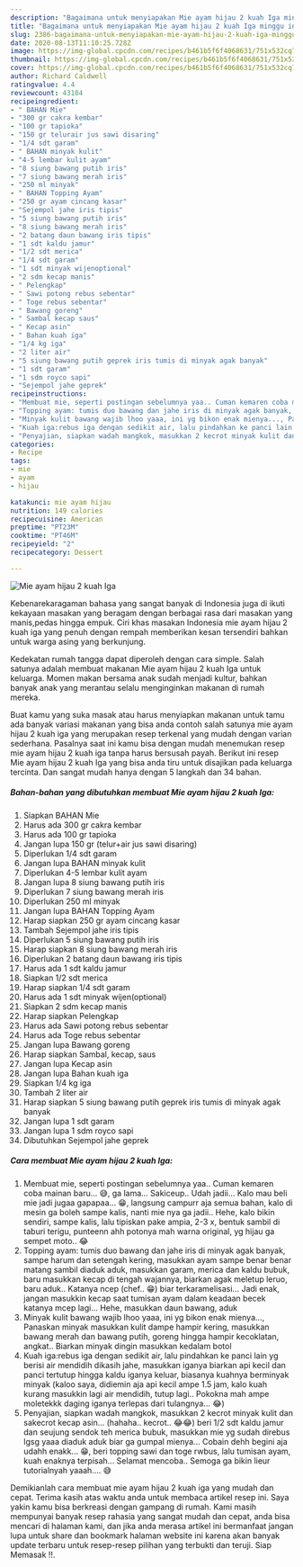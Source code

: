 ```yaml
---
description: "Bagaimana untuk menyiapakan Mie ayam hijau 2 kuah Iga minggu ini"
title: "Bagaimana untuk menyiapakan Mie ayam hijau 2 kuah Iga minggu ini"
slug: 2386-bagaimana-untuk-menyiapakan-mie-ayam-hijau-2-kuah-iga-minggu-ini
date: 2020-08-13T11:10:25.728Z
image: https://img-global.cpcdn.com/recipes/b461b5f6f4068631/751x532cq70/mie-ayam-hijau-2-kuah-iga-foto-resep-utama.jpg
thumbnail: https://img-global.cpcdn.com/recipes/b461b5f6f4068631/751x532cq70/mie-ayam-hijau-2-kuah-iga-foto-resep-utama.jpg
cover: https://img-global.cpcdn.com/recipes/b461b5f6f4068631/751x532cq70/mie-ayam-hijau-2-kuah-iga-foto-resep-utama.jpg
author: Richard Caldwell
ratingvalue: 4.4
reviewcount: 43104
recipeingredient:
- " BAHAN Mie"
- "300 gr cakra kembar"
- "100 gr tapioka"
- "150 gr telurair jus sawi disaring"
- "1/4 sdt garam"
- " BAHAN minyak kulit"
- "4-5 lembar kulit ayam"
- "8 siung bawang putih iris"
- "7 siung bawang merah iris"
- "250 ml minyak"
- " BAHAN Topping Ayam"
- "250 gr ayam cincang kasar"
- "Sejempol jahe iris tipis"
- "5 siung bawang putih iris"
- "8 siung bawang merah iris"
- "2 batang daun bawang iris tipis"
- "1 sdt kaldu jamur"
- "1/2 sdt merica"
- "1/4 sdt garam"
- "1 sdt minyak wijenoptional"
- "2 sdm kecap manis"
- " Pelengkap"
- " Sawi potong rebus sebentar"
- " Toge rebus sebentar"
- " Bawang goreng"
- " Sambal kecap saus"
- " Kecap asin"
- " Bahan kuah iga"
- "1/4 kg iga"
- "2 liter air"
- "5 siung bawang putih geprek iris tumis di minyak agak banyak"
- "1 sdt garam"
- "1 sdm royco sapi"
- "Sejempol jahe geprek"
recipeinstructions:
- "Membuat mie, seperti postingan sebelumnya yaa.. Cuman kemaren coba mainan baru... 😅, ga lama... Sakiceup.. Udah jadii... Kalo mau beli mie jadi jugaa gapapaa... 😁, langsung campurr aja semua bahan, kalo di mesin ga boleh sampe kalis, nanti mie nya ga jadii.. Hehe, kalo bikin sendiri, sampe kalis, lalu tipiskan pake ampia, 2-3 x, bentuk sambil di taburi terigu, punteenn ahh potonya mah warna original, yg hijau ga sempet moto.. 😂"
- "Topping ayam: tumis duo bawang dan jahe iris di minyak agak banyak, sampe harum dan setengah kering, masukkan ayam sampe benar benar matang sambil diaduk aduk, masukkan garam, merica dan kaldu bubuk, baru masukkan kecap di tengah wajannya, biarkan agak meletup leruo, baru aduk.. Katanya ncep (chef.. 😁) biar terkaramelisasi... Jadi enak, jangan masukkin kecap saat tumisan ayam dalam keadaan becek katanya mcep lagi... Hehe, masukkan daun bawang, aduk"
- "Minyak kulit bawang wajib lhoo yaaa, ini yg bikon enak mienya..., Panaskan minyak masukkan kulit dampe hampir kering, masukkan bawang merah dan bawang putih, goreng hingga hampir kecoklatan, angkat.. Biarkan minyak dingin masukkan kedalam botol"
- "Kuah iga:rebus iga dengan sedikit air, lalu pindahkan ke panci lain yg berisi air mendidih dikasih jahe, masukkan iganya biarkan api kecil dan panci tertutup hingga kaldu iganya keluar, biasanya kuahnya berminyak minyak (kaloo saya, didiemin aja api kecil ampe 1.5 jam, kalo kuah kurang masukkin lagi air mendidih, tutup lagi.. Pokokna mah ampe moletekkk daging iganya terlepas dari tulangnya... 😂)"
- "Penyajian, siapkan wadah mangkok, masukkan 2 kecrot minyak kulit dan sakecrot kecap asin... (hahaha.. kecrot.. 😂😂) beri 1/2 sdt kaldu jamur dan seujung sendok teh merica bubuk, masukkan mie yg sudah direbus lgsg yaaa diaduk aduk biar ga gumpal mienya... Cobain dehh begini aja udahh enakk... 😁, beri topping sawi dan toge rwbus, lalu tumisan ayam, kuah enaknya terpisah... Selamat mencoba.. Semoga ga bikin lieur tutorialnyah yaaah.... 😅"
categories:
- Recipe
tags:
- mie
- ayam
- hijau

katakunci: mie ayam hijau 
nutrition: 149 calories
recipecuisine: American
preptime: "PT23M"
cooktime: "PT46M"
recipeyield: "2"
recipecategory: Dessert

---
```



![Mie ayam hijau 2 kuah Iga](https://img-global.cpcdn.com/recipes/b461b5f6f4068631/751x532cq70/mie-ayam-hijau-2-kuah-iga-foto-resep-utama.jpg)

Kebenarekaragaman bahasa yang sangat banyak di Indonesia juga di ikuti kekayaan masakan yang beragam dengan berbagai rasa dari masakan yang manis,pedas hingga empuk. Ciri khas masakan Indonesia mie ayam hijau 2 kuah iga yang penuh dengan rempah memberikan kesan tersendiri bahkan untuk warga asing yang berkunjung.




Kedekatan rumah tangga dapat diperoleh dengan cara simple. Salah satunya adalah membuat makanan Mie ayam hijau 2 kuah Iga untuk keluarga. Momen makan bersama anak sudah menjadi kultur, bahkan banyak anak yang merantau selalu menginginkan makanan di rumah mereka.

Buat kamu yang suka masak atau harus menyiapkan makanan untuk tamu ada banyak variasi makanan yang bisa anda contoh salah satunya mie ayam hijau 2 kuah iga yang merupakan resep terkenal yang mudah dengan varian sederhana. Pasalnya saat ini kamu bisa dengan mudah menemukan resep mie ayam hijau 2 kuah iga tanpa harus bersusah payah.
Berikut ini resep Mie ayam hijau 2 kuah Iga yang bisa anda tiru untuk disajikan pada keluarga tercinta. Dan sangat mudah hanya dengan 5 langkah dan 34 bahan.


<!--inarticleads1-->

##### Bahan-bahan yang dibutuhkan membuat Mie ayam hijau 2 kuah Iga:

1. Siapkan  BAHAN Mie
1. Harus ada 300 gr cakra kembar
1. Harus ada 100 gr tapioka
1. Jangan lupa 150 gr (telur+air jus sawi disaring)
1. Diperlukan 1/4 sdt garam
1. Jangan lupa  BAHAN minyak kulit
1. Diperlukan 4-5 lembar kulit ayam
1. Jangan lupa 8 siung bawang putih iris
1. Diperlukan 7 siung bawang merah iris
1. Diperlukan 250 ml minyak
1. Jangan lupa  BAHAN Topping Ayam
1. Harap siapkan 250 gr ayam cincang kasar
1. Tambah Sejempol jahe iris tipis
1. Diperlukan 5 siung bawang putih iris
1. Harap siapkan 8 siung bawang merah iris
1. Diperlukan 2 batang daun bawang iris tipis
1. Harus ada 1 sdt kaldu jamur
1. Siapkan 1/2 sdt merica
1. Harap siapkan 1/4 sdt garam
1. Harus ada 1 sdt minyak wijen(optional)
1. Siapkan 2 sdm kecap manis
1. Harap siapkan  Pelengkap
1. Harus ada  Sawi potong rebus sebentar
1. Harus ada  Toge rebus sebentar
1. Jangan lupa  Bawang goreng
1. Harap siapkan  Sambal, kecap, saus
1. Jangan lupa  Kecap asin
1. Jangan lupa  Bahan kuah iga
1. Siapkan 1/4 kg iga
1. Tambah 2 liter air
1. Harap siapkan 5 siung bawang putih geprek iris tumis di minyak agak banyak
1. Jangan lupa 1 sdt garam
1. Jangan lupa 1 sdm royco sapi
1. Dibutuhkan Sejempol jahe geprek




<!--inarticleads2-->

##### Cara membuat  Mie ayam hijau 2 kuah Iga:

1. Membuat mie, seperti postingan sebelumnya yaa.. Cuman kemaren coba mainan baru... 😅, ga lama... Sakiceup.. Udah jadii... Kalo mau beli mie jadi jugaa gapapaa... 😁, langsung campurr aja semua bahan, kalo di mesin ga boleh sampe kalis, nanti mie nya ga jadii.. Hehe, kalo bikin sendiri, sampe kalis, lalu tipiskan pake ampia, 2-3 x, bentuk sambil di taburi terigu, punteenn ahh potonya mah warna original, yg hijau ga sempet moto.. 😂
1. Topping ayam: tumis duo bawang dan jahe iris di minyak agak banyak, sampe harum dan setengah kering, masukkan ayam sampe benar benar matang sambil diaduk aduk, masukkan garam, merica dan kaldu bubuk, baru masukkan kecap di tengah wajannya, biarkan agak meletup leruo, baru aduk.. Katanya ncep (chef.. 😁) biar terkaramelisasi... Jadi enak, jangan masukkin kecap saat tumisan ayam dalam keadaan becek katanya mcep lagi... Hehe, masukkan daun bawang, aduk
1. Minyak kulit bawang wajib lhoo yaaa, ini yg bikon enak mienya..., Panaskan minyak masukkan kulit dampe hampir kering, masukkan bawang merah dan bawang putih, goreng hingga hampir kecoklatan, angkat.. Biarkan minyak dingin masukkan kedalam botol
1. Kuah iga:rebus iga dengan sedikit air, lalu pindahkan ke panci lain yg berisi air mendidih dikasih jahe, masukkan iganya biarkan api kecil dan panci tertutup hingga kaldu iganya keluar, biasanya kuahnya berminyak minyak (kaloo saya, didiemin aja api kecil ampe 1.5 jam, kalo kuah kurang masukkin lagi air mendidih, tutup lagi.. Pokokna mah ampe moletekkk daging iganya terlepas dari tulangnya... 😂)
1. Penyajian, siapkan wadah mangkok, masukkan 2 kecrot minyak kulit dan sakecrot kecap asin... (hahaha.. kecrot.. 😂😂) beri 1/2 sdt kaldu jamur dan seujung sendok teh merica bubuk, masukkan mie yg sudah direbus lgsg yaaa diaduk aduk biar ga gumpal mienya... Cobain dehh begini aja udahh enakk... 😁, beri topping sawi dan toge rwbus, lalu tumisan ayam, kuah enaknya terpisah... Selamat mencoba.. Semoga ga bikin lieur tutorialnyah yaaah.... 😅




Demikianlah cara membuat mie ayam hijau 2 kuah iga yang mudah dan cepat. Terima kasih atas waktu anda untuk membaca artikel resep ini. Saya yakin kamu bisa berkreasi dengan gampang di rumah. Kami masih mempunyai banyak resep rahasia yang sangat mudah dan cepat, anda bisa mencari di halaman kami, dan jika anda merasa artikel ini bermanfaat jangan lupa untuk share dan bookmark halaman website ini karena akan banyak update terbaru untuk resep-resep pilihan yang terbukti dan teruji. Siap Memasak !!. 

